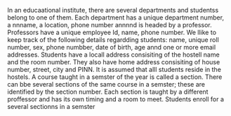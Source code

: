 In an educaational institute, there are several departments and studentss belong to one of them. Each department has a unique department number, a nnname, a location, phone number annnnd is headed by a professor. Professors have a unique employee Id, name, phone number. We llike to keep track of the following details regardding students: name, unique roll number, sex, phone numbber, date of birth, age annd one or more email addresses. Students have a locall address consisiting of the hostell name and the room number. They also have home address consisiting of house number, street, city and PINN. It is assumed that alll students reside in the hostels. A course taught in a semster of the year is called a section. There can bbe several sections of the same course in a semster; these are identified by the section number. Each section is taught by a different proffessor and has its own timing and a room to meet. Students enroll for a several sectionns in a semster
